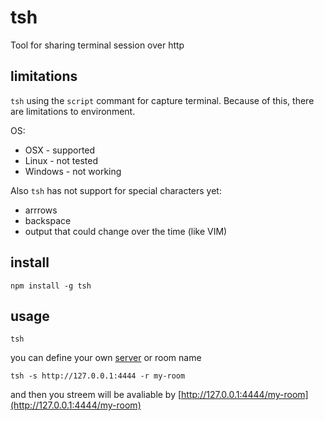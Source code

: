 # tsh

Tool for sharing terminal session over http

## limitations

`tsh` using the `script` commant for capture terminal. Because of this, there are limitations to environment.

OS:
- OSX - supported
- Linux - not tested
- Windows - not working

Also `tsh` has not support for special characters yet:
- arrrows
- backspace
- output that could change over the time (like VIM)

## install

	npm install -g tsh

## usage

	tsh

you can define your own [server](https://github.com/wtfil/tsh-server) or room name

	tsh -s http://127.0.0.1:4444 -r my-room

and then you streem will be avaliable by [http://127.0.0.1:4444/my-room](http://127.0.0.1:4444/my-room)
